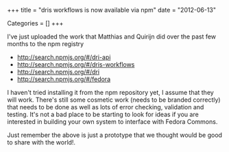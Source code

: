 +++
title = "dris workflows is now available via npm"
date = "2012-06-13"


Categories = []
+++

I've just uploaded the work that Matthias and Quirijn did over the
past few months to the npm registry

* <http://search.npmjs.org/#/dri-api>
* <http://search.npmjs.org/#/dris-workflows>
* <http://search.npmjs.org/#/dri>
* <http://search.npmjs.org/#/fedora>

I haven't tried installing it from the npm repository yet, I assume
that they will work. There's still some cosmetic work (needs to be
branded correctly) that needs to be done as well as lots of error
checking, validation and testing. It's not a bad place to be starting
to look for ideas if you are interested in building your own system to
interface with Fedora Commons.

Just remember the above is just a prototype that we thought would be
good to share with the world!.
